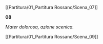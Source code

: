 [[Partitura/01_Partitura Rossano/Scena_07]]

**08**

_Mater dolorosa, azione scenica._

[[Partitura/01_Partitura Rossano/Scena_09]]